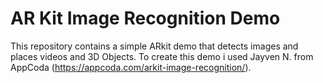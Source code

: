 # AR Kit Image Recognition Demo

This repository contains a simple ARkit demo that detects images and places videos and 3D Objects. To create this demo i used Jayven N. from AppCoda (https://appcoda.com/arkit-image-recognition/). 

